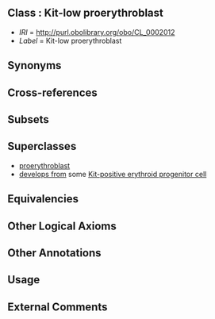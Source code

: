 
## Class : Kit-low proerythroblast

 * *IRI* = http://purl.obolibrary.org/obo/CL_0002012
 * *Label* = Kit-low proerythroblast

## Synonyms


## Cross-references


## Subsets


## Superclasses

 * [proerythroblast](../../CL/47/CL_0000547.md)
 * [develops from](../../RO/02/RO_0002202.md) some [Kit-positive erythroid progenitor cell](../../CL/00/CL_0002000.md)

## Equivalencies


## Other Logical Axioms


## Other Annotations


## Usage


## External Comments

